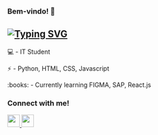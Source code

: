 ### Bem-vindo! 👋
<!--
**Akaixz/akaixz** is a ✨ _special_ ✨ repository because its `README.md` (this file) appears on your GitHub profile.

Here are some ideas to get you started:

- 🔭 I’m currently working on ...
- 🌱 I’m currently learning ...
- 👯 I’m looking to collaborate on ...
- 🤔 I’m looking for help with ...
- 💬 Ask me about ...
- 📫 How to reach me: ...
- 😄 Pronouns: ...
- ⚡ Fun fact: ...
-->
  [![Typing SVG](https://readme-typing-svg.demolab.com?font=Fira+Code&pause=1000&center=true&random=false&width=435&lines=%3CFull-Stack+Developer%2F%3E)](https://git.io/typing-svg)
----
<p>💻 - IT Student</p>
<p>⚡ - Python, HTML, CSS, Javascript </p>
<p>:books: - Currently learning FIGMA, SAP, React.js</p>

### Connect with me!
<div>
<p align="rigth">
  <a href="https://www.linkedin.com/in/pedro-fernandes-4ba221207/" target="_blank">
    <img height="28" src="https://img.shields.io/badge/-LinkedIn-%230077B5?style=for-the-badge&logo=linkedin&logoColor=white" target="_blank">
  </a> 

  <a href=" maito:contato:pedro.fernandes2002@hotmail.com" target="_blank ">
    <img height="28"  src="https://img.shields.io/badge/Gmail-D14836?style=for-the-badge&logo=gmail&logoColor=white">
  </a>
</div>
